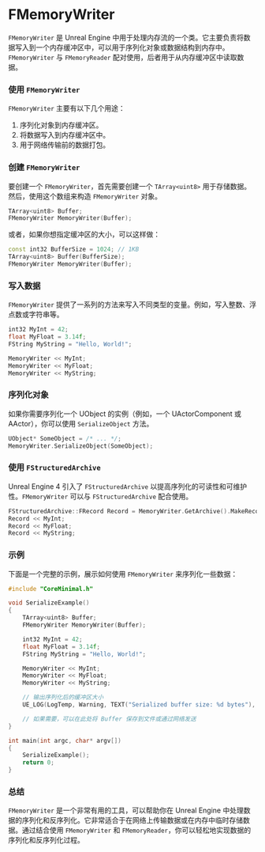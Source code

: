 # FMemoryWriter

`FMemoryWriter` 是 Unreal Engine 中用于处理内存流的一个类。它主要负责将数据写入到一个内存缓冲区中，可以用于序列化对象或数据结构到内存中。`FMemoryWriter` 与 `FMemoryReader` 配对使用，后者用于从内存缓冲区中读取数据。

### 使用 `FMemoryWriter`

`FMemoryWriter` 主要有以下几个用途：
1. 序列化对象到内存缓冲区。
2. 将数据写入到内存缓冲区中。
3. 用于网络传输前的数据打包。

### 创建 `FMemoryWriter`

要创建一个 `FMemoryWriter`，首先需要创建一个 `TArray<uint8>` 用于存储数据。然后，使用这个数组来构造 `FMemoryWriter` 对象。

```cpp
TArray<uint8> Buffer;
FMemoryWriter MemoryWriter(Buffer);
```

或者，如果你想指定缓冲区的大小，可以这样做：

```cpp
const int32 BufferSize = 1024; // 1KB
TArray<uint8> Buffer(BufferSize);
FMemoryWriter MemoryWriter(Buffer);
```

### 写入数据

`FMemoryWriter` 提供了一系列的方法来写入不同类型的变量。例如，写入整数、浮点数或字符串等。

```cpp
int32 MyInt = 42;
float MyFloat = 3.14f;
FString MyString = "Hello, World!";

MemoryWriter << MyInt;
MemoryWriter << MyFloat;
MemoryWriter << MyString;
```

### 序列化对象

如果你需要序列化一个 UObject 的实例（例如，一个 UActorComponent 或 AActor），你可以使用 `SerializeObject` 方法。

```cpp
UObject* SomeObject = /* ... */;
MemoryWriter.SerializeObject(SomeObject);
```

### 使用 `FStructuredArchive`

Unreal Engine 4 引入了 `FStructuredArchive` 以提高序列化的可读性和可维护性。`FMemoryWriter` 可以与 `FStructuredArchive` 配合使用。

```cpp
FStructuredArchive::FRecord Record = MemoryWriter.GetArchive().MakeRecord();
Record << MyInt;
Record << MyFloat;
Record << MyString;
```

### 示例

下面是一个完整的示例，展示如何使用 `FMemoryWriter` 来序列化一些数据：

```cpp
#include "CoreMinimal.h"

void SerializeExample()
{
    TArray<uint8> Buffer;
    FMemoryWriter MemoryWriter(Buffer);

    int32 MyInt = 42;
    float MyFloat = 3.14f;
    FString MyString = "Hello, World!";

    MemoryWriter << MyInt;
    MemoryWriter << MyFloat;
    MemoryWriter << MyString;

    // 输出序列化后的缓冲区大小
    UE_LOG(LogTemp, Warning, TEXT("Serialized buffer size: %d bytes"), Buffer.Num());

    // 如果需要，可以在此处将 Buffer 保存到文件或通过网络发送
}

int main(int argc, char* argv[])
{
    SerializeExample();
    return 0;
}
```

### 总结

`FMemoryWriter` 是一个非常有用的工具，可以帮助你在 Unreal Engine 中处理数据的序列化和反序列化。它非常适合于在网络上传输数据或在内存中临时存储数据。通过结合使用 `FMemoryWriter` 和 `FMemoryReader`，你可以轻松地实现数据的序列化和反序列化过程。